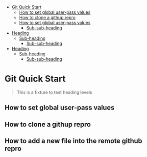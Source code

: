 - [Git Quick Start](https://github.com/gonjumixproject/git_basic/blob/main/README.md#git-quick-start )
  * [How to set global user-pass values ](#sub-heading)
  * [How to clone a githup repro ](#sub-heading)
  * [How to set global user-pass values ](#sub-heading)
    + [Sub-sub-heading](#sub-sub-heading)
- [Heading](#heading-1)
  * [Sub-heading](#sub-heading-1)
    + [Sub-sub-heading](#sub-sub-heading-1)
- [Heading](#heading-2)
  * [Sub-heading](#sub-heading-2)
    + [Sub-sub-heading](#sub-sub-heading-2)


# Git Quick Start

> This is a fixture to test heading levels
> 

## How to set global user-pass values
## How to clone a githup repro
## How to add a new file into the remote github repro
<!-- toc -->

